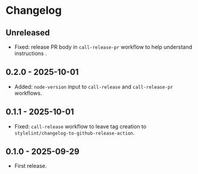 # Changelog

## Unreleased

- Fixed: release PR body in `call-release-pr` workflow to help understand instructions .

## 0.2.0 - 2025-10-01

- Added: `node-version` input to `call-release` and `call-release-pr` workflows.

## 0.1.1 - 2025-10-01

- Fixed: `call-release` workflow to leave tag creation to `stylelint/changelog-to-github-release-action`.

## 0.1.0 - 2025-09-29

- First release.
